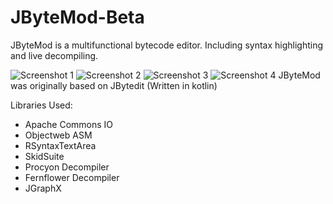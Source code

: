 # JByteMod-Beta
JByteMod is a multifunctional bytecode editor. Including syntax highlighting and live decompiling.

![Screenshot 1](https://i.imgur.com/s5aQgyU.png)
![Screenshot 2](https://i.imgur.com/s9TRfKZ.png)
![Screenshot 3](https://i.imgur.com/hDaEfq8.png)
![Screenshot 4](https://i.imgur.com/lGsIjKk.png)
JByteMod was originally based on JBytedit (Written in kotlin)

Libraries Used:
- Apache Commons IO
- Objectweb ASM
- RSyntaxTextArea
- SkidSuite
- Procyon Decompiler
- Fernflower Decompiler
- JGraphX